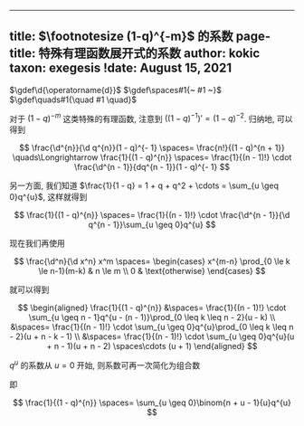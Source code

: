 
---
title: $\footnotesize (1-q)^{-m}$ 的系数
page-title: 特殊有理函数展开式的系数
author: kokic
taxon: exegesis
!date: August 15, 2021
---

$\gdef\d{\operatorname{d}}$
$\gdef\spaces#1{~ #1 ~}$
$\gdef\quads#1{\quad #1 \quad}$

对于 $(1-q)^{-m}$ 这类特殊的有理函数, 注意到
$((1-q)^{-1})' = (1 - q)^{- 2}$. 归纳地, 可以得到

$$
\frac{\d^{n}}{\d q^{n}}(1 - q)^{- 1} 
\spaces= \frac{n!}{(1 - q)^{n + 1}} 
\quads\Longrightarrow \frac{1}{(1 - q)^{n}} 
\spaces= \frac{1}{(n - 1)!} \cdot \frac{\d^{n - 1}}{dq^{n - 1}}(1 - q)^{- 1}
$$

另一方面, 我们知道
$\frac{1}{1 - q} = 1 + q + q^2 + \cdots = \sum_{u \geq 0}q^{u}$, 这样就得到

$$
\frac{1}{(1 - q)^{n}} 
\spaces= \frac{1}{(n - 1)!} \cdot \frac{\d^{n - 1}}{\d q^{n - 1}}\sum_{u \geq 0}q^{u}
$$

现在我们再使用 

$$ 
\frac{\d^n}{\d x^n} x^m
\spaces=
\begin{cases}
  x^{m-n} \prod_{0 \le k \le n-1}(m-k) & n \le m \\
  0 & \text{otherwise} 
\end{cases}
$$

就可以得到 

$$
\begin{aligned}
\frac{1}{(1 - q)^{n}} 
&\spaces= \frac{1}{(n - 1)!} \cdot \sum_{u \geq n - 1}q^{u - (n - 1)}\prod_{0 \leq k \leq n - 2}(u - k) \\
&\spaces= \frac{1}{(n - 1)!} \cdot \sum_{u \geq 0}q^{u}\prod_{0 \leq k \leq n - 2}(u + n - k - 1) \\
&\spaces= \frac{1}{(n - 1)!} \cdot \sum_{u \geq 0}q^{u}(u + n - 1)(u + n - 2) \spaces\cdots (u + 1)
\end{aligned}
$$

$q^{u}$ 的系数从 $u = 0$ 开始, 则系数可再一次简化为组合数

[](/daily-surf/expand-coefficient-0001.typ#:block)

即 

$$
\frac{1}{(1 - q)^{n}} 
\spaces= \sum_{u \geq 0}\binom{n + u - 1}{u}q^{u}
$$
